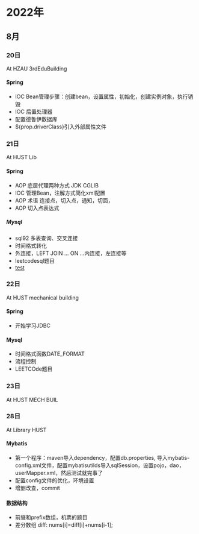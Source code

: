 

# 2022年

## 8月

### 20日
At HZAU 3rdEduBuilding
#### Spring 
- IOC Bean管理步骤：创建bean，设置属性，初始化，创建实例对象，执行销毁
- IOC 后置处理器
- 配置德鲁伊数据库
- ${prop.driverClass}引入外部属性文件



### 21日
At HUST Lib

#### Spring
- AOP 底层代理两种方式 JDK CGLIB
- IOC 管理Bean，注解方式简化xml配置
- AOP 术语 连接点，切入点，通知，切面，
- AOP 切入点表达式

##### Mysql
- sql92 多表查询、交叉连接
- 时间格式转化
- 外连接，LEFT JOIN ... ON ...内连接，左连接等
- leetcodesql题目
- [test](https://www.bilibili.com/video/BV1iq4y1u7vj?p=39&spm_id_from=pageDriver&vd_source=1657aab87f9f28dc0c7b5da2f6004018)


### 22日
At HUST mechanical building
#### Spring
- 开始学习JDBC

#### Mysql
- 时间格式函数DATE_FORMAT
- 流程控制
- LEETCOde题目

### 23日
At HUST MECH BUIL


### 28日
At Library HUST
#### Mybatis
- 第一个程序：maven导入dependency，配置db.properties, 导入mybatis-config.xml文件，配置mybatisutilds导入sqlSession，设置pojo，dao，userMapper.xml，然后测试就完事了
- 配置config文件的优化，环境设置
- 增删改查，commit
  
#### 数据结构
- 前缀和prefix数组，机票的题目
- 差分数组 diff: nums[i]=diff[i]+nums[i-1];